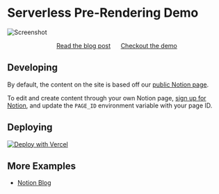 # Serverless Pre-Rendering Demo

![Screenshot](https://assets.vercel.com/image/upload/v1556881767/front/blog/serverless-prerendering/screenshot.png)

<div align="center">
<a href="https://vercel.com/blog/serverless-pre-rendering">Read the blog post</a>
<span>&nbsp;&nbsp;&nbsp;&nbsp;</span>
<a href="https://spr.vercel.app">Checkout the demo</a>
</div>

## Developing

By default, the content on the site is based off our [public Notion page](https://www.notion.so/vercel/My-SPR-Site-1a86e7f6d6a54537a2e515650c1888b8).

To edit and create content through your own Notion page, [sign up for Notion](https://www.notion.so/signup), and update the `PAGE_ID` environment variable with your page ID.

## Deploying

[![Deploy with Vercel](https://vercel.com/button)](https://vercel.com/new/git/external?repository-url=https%3A%2F%2Fgithub.com%2Fvercel%2Fspr-landing&env=PAGE_ID)

## More Examples

- [Notion Blog](https://github.com/ijjk/notion-blog)
